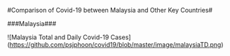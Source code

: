 #Comparison of Covid-19 between Malaysia and Other Key Countries#

###Malaysia###

![Malaysia Total and Daily Covid-19 Cases]
(https://github.com/psjphoon/covid19/blob/master/image/malaysiaTD.png)
